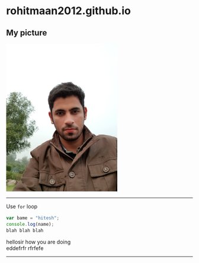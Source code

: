 # rohitmaan2012.github.io

## My picture
<!-- ![rohit maan](images/profile-pic.jpg width=300 "helloji") -->
<img src = "images/profile-pic.jpg" width=300>

---
Use `for` loop
```javascript
var bame = "hitesh";
console.log(name);
blah blah blah 
```

hellosir how you are doing<br>
eddefrfr
rfrfefe
*******
